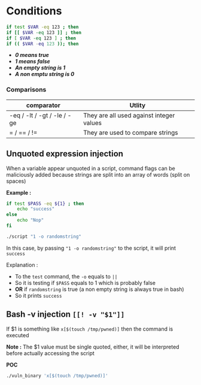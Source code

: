 
# Conditions

```bash
if test $VAR -eq 123 ; then 
if [[ $VAR -eq 123 ]] ; then 
if [ $VAR -eq 123 ] ; then 
if (( $VAR -eq 123 )); then 
```

- ***0 means true***
- ***1 means false***
- ***An empty string is 1***
- ***A non emptu string is 0***

### Comparisons

| comparator                  | Utlity                                   |
| --------------------------- | ---------------------------------------- |
| -eq / -lt / -gt / -le / -ge | They are all used against integer values |
| = / == / !=                 | They are used to compare strings         |


## Unquoted expression injection

When a variable appear unquoted in a script, command flags can be maliciously added because strings are split into an array of words (split on spaces)

**Example :**
```bash
if test $PASS -eq ${1} ; then 
	echo "success"
else
	echo "Nop"
fi
```

```bash
./script "1 -o randomstring"
```

In this case, by passing `"1 -o randomstring"` to the script, it will print `success`

Explanation : 
- To the `test` command, the `-o` equals to `||` 
- So it is testing if `$PASS` equals to 1 which is probably false
- **OR** if `randomstring` is true (a non empty string is always true in bash)
- So it prints `success`

## Bash -v injection `[[! -v "$1"]]`

If \$1 is something like `x[$(touch /tmp/pwned)]` then the command is executed

**Note :** The $1 value must be single quoted, either, it will be interpreted before actually accessing the script

**POC**
```bash
./vuln_binary 'x[$(touch /tmp/pwned)]'
```

